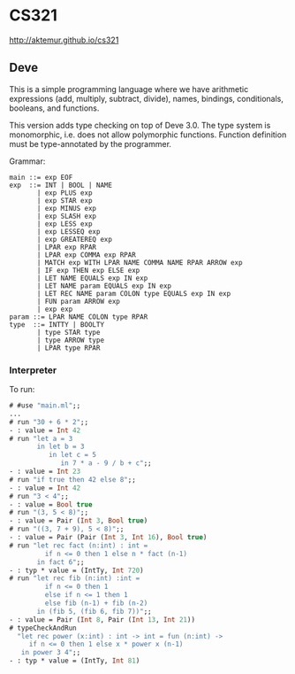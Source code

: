 # CS321

<http://aktemur.github.io/cs321>

## Deve

This is a simple programming language
where we have arithmetic expressions (add, multiply, subtract, divide),
names, bindings, conditionals, booleans, and functions.

This version adds type checking on top of Deve 3.0.
The type system is monomorphic, i.e. does not allow polymorphic functions.
Function definition must be type-annotated by the programmer.

Grammar:

```
main ::= exp EOF
exp  ::= INT | BOOL | NAME
       | exp PLUS exp
       | exp STAR exp
       | exp MINUS exp
       | exp SLASH exp
       | exp LESS exp
       | exp LESSEQ exp
       | exp GREATEREQ exp
       | LPAR exp RPAR
       | LPAR exp COMMA exp RPAR
       | MATCH exp WITH LPAR NAME COMMA NAME RPAR ARROW exp
       | IF exp THEN exp ELSE exp
       | LET NAME EQUALS exp IN exp
       | LET NAME param EQUALS exp IN exp
       | LET REC NAME param COLON type EQUALS exp IN exp
       | FUN param ARROW exp
       | exp exp
param ::= LPAR NAME COLON type RPAR
type  ::= INTTY | BOOLTY
       | type STAR type
       | type ARROW type
       | LPAR type RPAR
```

### Interpreter

To run:

```ocaml
# #use "main.ml";;
...
# run "30 + 6 * 2";;
- : value = Int 42
# run "let a = 3
       in let b = 3
          in let c = 5
             in 7 * a - 9 / b + c";;
- : value = Int 23
# run "if true then 42 else 8";;
- : value = Int 42
# run "3 < 4";;
- : value = Bool true
# run "(3, 5 < 8)";;
- : value = Pair (Int 3, Bool true)
# run "((3, 7 + 9), 5 < 8)";;
- : value = Pair (Pair (Int 3, Int 16), Bool true)
# run "let rec fact (n:int) : int =
         if n <= 0 then 1 else n * fact (n-1)
       in fact 6";;
- : typ * value = (IntTy, Int 720)
# run "let rec fib (n:int) :int =
         if n <= 0 then 1 
         else if n <= 1 then 1
         else fib (n-1) + fib (n-2)
       in (fib 5, (fib 6, fib 7))";;
- : value = Pair (Int 8, Pair (Int 13, Int 21))
# typeCheckAndRun
  "let rec power (x:int) : int -> int = fun (n:int) ->
     if n <= 0 then 1 else x * power x (n-1)
   in power 3 4";;
- : typ * value = (IntTy, Int 81)
```
